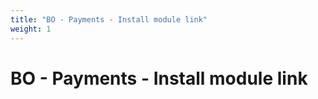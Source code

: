 ```yaml
---
title: "BO - Payments - Install module link"
weight: 1
---
```


# BO - Payments - Install module link
